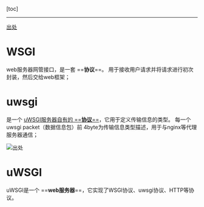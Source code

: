 [toc]

---

[出处](https://www.cnblogs.com/jayxuan/p/10785062.html)

# WSGI

web服务器网管接口，是一套 ==**协议**==。
用于接收用户请求并将请求进行初次封装，然后交给web框架；



# uwsgi
是一个 <u>uWSGI服务器自有的 ==**协议**==</u>，它用于定义传输信息的类型。
每一个uwsgi packet（数据信息包）前 4byte为传输信息类型描述，用于与nginx等代理服务器通信；

![出处](https://img2018.cnblogs.com/blog/1484492/201904/1484492-20190428174210592-265891904.png)


# uWSGI
uWSGI是一个 ==**web服务器**==，它实现了WSGI协议、uwsgi协议、HTTP等协议。